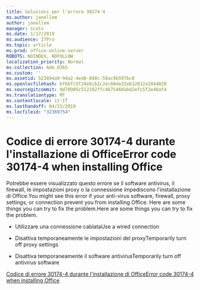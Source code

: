 ```yaml
---
title: Soluzioni per l'errore 30174-4
ms.author: janellem
author: janellem
manager: scotv
ms.date: 1/17/2019
ms.audience: ITPro
ms.topic: article
ms.prod: office-online-server
ROBOTS: NOINDEX, NOFOLLOW
localization_priority: Normal
ms.collection: Adm_O365
ms.custom: ''
ms.assetid: 523894a9-94a2-4ed8-848c-58ac9b597bc8
ms.openlocfilehash: bf6bfc5f24ebcb1c2ec60de32eb12812a1044020
ms.sourcegitcommit: 9d78905c512192ffc4675468abd2efc5f2e4baf4
ms.translationtype: MT
ms.contentlocale: it-IT
ms.lasthandoff: 04/23/2019
ms.locfileid: "32369754"
---
```

# <a name="error-code-30174-4-when-installing-office"></a><span data-ttu-id="a219d-102">Codice di errore 30174-4 durante l'installazione di Office</span><span class="sxs-lookup"><span data-stu-id="a219d-102">Error code 30174-4 when installing Office</span></span>

<span data-ttu-id="a219d-103">Potrebbe essere visualizzato questo errore se il software antivirus, il firewall, le impostazioni proxy o la connessione impediscono l'installazione di Office.</span><span class="sxs-lookup"><span data-stu-id="a219d-103">You might see this error if your anti-virus software, firewall, proxy settings, or connection prevent you from installing Office.</span></span> <span data-ttu-id="a219d-104">Here are some things you can try to fix the problem.</span><span class="sxs-lookup"><span data-stu-id="a219d-104">Here are some things you can try to fix the problem.</span></span>
  
- <span data-ttu-id="a219d-105">Utilizzare una connessione cablata</span><span class="sxs-lookup"><span data-stu-id="a219d-105">Use a wired connection</span></span>
    
- <span data-ttu-id="a219d-106">Disattiva temporaneamente le impostazioni del proxy</span><span class="sxs-lookup"><span data-stu-id="a219d-106">Temporarily turn off proxy settings</span></span>
    
- <span data-ttu-id="a219d-107">Disattiva temporaneamente il software antivirus</span><span class="sxs-lookup"><span data-stu-id="a219d-107">Temporarily turn off antivirus software</span></span>
    
[<span data-ttu-id="a219d-108">Codice di errore 30174-4 durante l'installazione di Office</span><span class="sxs-lookup"><span data-stu-id="a219d-108">Error code 30174-4 when installing Office</span></span>](https://support.office.com/article/5d5551db-266f-47b3-93fc-d51c2e8f4c0b?wt.mc_id=Alchemy_ClientDIA)
  

